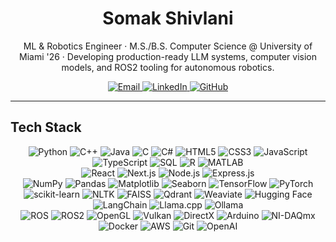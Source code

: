 <!-- Profile README for github.com/Somak-Shiv -->
<h1 align="center">Somak Shivlani</h1>
<p align="center">
  ML & Robotics Engineer · M.S./B.S. Computer Science @ University of Miami '26 · Developing production-ready LLM systems, computer vision models, and ROS2 tooling for autonomous robotics.
</p>


<p align="center">
  <a href="mailto:sps183@miami.edu">
    <img alt="Email" src="https://img.shields.io/badge/Email-D14836?style=for-the-badge&logo=gmail&logoColor=white"/>
  </a>
  <a href="https://linkedin.com/in/somakshivlani" target="_blank">
    <img alt="LinkedIn" src="https://img.shields.io/badge/LinkedIn-0A66C2?style=for-the-badge&logo=linkedin&logoColor=white"/>
  </a>
  <a href="https://github.com/somakshivlani" target="_blank">
    <img alt="GitHub" src="https://img.shields.io/badge/GitHub-181717?style=for-the-badge&logo=github&logoColor=white"/>
  </a>
</p>


---
## Tech Stack

<p align="center">
  <!-- Core Languages -->
  <img alt="Python"      src="https://img.shields.io/badge/Python-3776AB?style=for-the-badge&logo=python&logoColor=white"/>
  <img alt="C++"         src="https://img.shields.io/badge/C++-00599C?style=for-the-badge&logo=cplusplus&logoColor=white"/>
  <img alt="Java"        src="https://img.shields.io/badge/Java-007396?style=for-the-badge&logo=openjdk&logoColor=white"/>
  <img alt="C"           src="https://img.shields.io/badge/C-00599C?style=for-the-badge&logo=c&logoColor=white"/>
  <img alt="C#"          src="https://img.shields.io/badge/C%23-68217A?style=for-the-badge&logo=csharp&logoColor=white"/>
  <img alt="HTML5"       src="https://img.shields.io/badge/HTML5-E34F26?style=for-the-badge&logo=html5&logoColor=white"/>
  <img alt="CSS3"        src="https://img.shields.io/badge/CSS3-1572B6?style=for-the-badge&logo=css3&logoColor=white"/>
  <img alt="JavaScript"  src="https://img.shields.io/badge/JavaScript-F7DF1E?style=for-the-badge&logo=javascript&logoColor=black"/>
  <img alt="TypeScript"  src="https://img.shields.io/badge/TypeScript-3178C6?style=for-the-badge&logo=typescript&logoColor=white"/>
  <img alt="SQL"         src="https://img.shields.io/badge/SQL-336791?style=for-the-badge&logo=postgresql&logoColor=white"/>
  <img alt="R"           src="https://img.shields.io/badge/R-276DC3?style=for-the-badge&logo=r&logoColor=white"/>
  <img alt="MATLAB"      src="https://img.shields.io/badge/MATLAB-0076A8?style=for-the-badge&logo=mathworks&logoColor=white"/>
  <br/>

  <!-- Web & Frameworks -->
  <img alt="React"       src="https://img.shields.io/badge/React-20232A?style=for-the-badge&logo=react&logoColor=61DAFB"/>
  <img alt="Next.js"     src="https://img.shields.io/badge/Next.js-000000?style=for-the-badge&logo=nextdotjs&logoColor=white"/>
  <img alt="Node.js"     src="https://img.shields.io/badge/Node.js-339933?style=for-the-badge&logo=nodedotjs&logoColor=white"/>
  <img alt="Express.js"  src="https://img.shields.io/badge/Express.js-404D59?style=for-the-badge&logo=express&logoColor=white"/>
  <br/>

  <!-- Machine Learning / Data Science -->
  <img alt="NumPy"       src="https://img.shields.io/badge/NumPy-013243?style=for-the-badge&logo=numpy&logoColor=white"/>
  <img alt="Pandas"      src="https://img.shields.io/badge/Pandas-150458?style=for-the-badge&logo=pandas&logoColor=white"/>
  <img alt="Matplotlib"  src="https://img.shields.io/badge/Matplotlib-11557C?style=for-the-badge&logo=plotly&logoColor=white"/>
  <img alt="Seaborn"     src="https://img.shields.io/badge/Seaborn-4C8CBF?style=for-the-badge&logoColor=white"/>
  <img alt="TensorFlow"  src="https://img.shields.io/badge/TensorFlow-FF6F00?style=for-the-badge&logo=tensorflow&logoColor=white"/>
  <img alt="PyTorch"     src="https://img.shields.io/badge/PyTorch-EE4C2C?style=for-the-badge&logo=pytorch&logoColor=white"/>
  <img alt="scikit-learn"src="https://img.shields.io/badge/scikit--learn-F7931E?style=for-the-badge&logo=scikitlearn&logoColor=white"/>
  <img alt="NLTK" src="https://img.shields.io/badge/NLTK-85C88A?style=for-the-badge&logo=numpy&logoColor=white"/>
  <img alt="FAISS"       src="https://img.shields.io/badge/FAISS-2E8B57?style=for-the-badge&logo=facebook&logoColor=white"/>
  <img alt="Qdrant" src="https://img.shields.io/badge/Qdrant-FF6F61?style=for-the-badge&logo=qdrant&logoColor=white"/>
  <img alt="Weaviate" src="https://img.shields.io/badge/Weaviate-00B4D8?style=for-the-badge&logo=weaviate&logoColor=white"/>
  <img alt="Hugging Face"src="https://img.shields.io/badge/Hugging%20Face-FFD700?style=for-the-badge&logo=huggingface&logoColor=black"/>
  <img alt="LangChain"   src="https://img.shields.io/badge/LangChain-1A5E9A?style=for-the-badge&logo=chainlink&logoColor=white"/>
  <img alt="Llama.cpp" src="https://img.shields.io/badge/Llama.cpp-800080?style=for-the-badge&logo=llama&logoColor=white"/>
  <img alt="Ollama"      src="https://img.shields.io/badge/Ollama-000000?style=for-the-badge&logo=openai&logoColor=white"/>
  <br/>

  <!-- Systems / Robotics / Visualization -->
  <img alt="ROS"         src="https://img.shields.io/badge/ROS-22314E?style=for-the-badge&logo=ros&logoColor=white"/>
  <img alt="ROS2"        src="https://img.shields.io/badge/ROS2-0A66C2?style=for-the-badge&logo=ros&logoColor=white"/>
  <img alt="OpenGL"      src="https://img.shields.io/badge/OpenGL-5586A4?style=for-the-badge&logo=opengl&logoColor=white"/>
  <img alt="Vulkan"      src="https://img.shields.io/badge/Vulkan-AC162C?style=for-the-badge&logo=vulkan&logoColor=white"/>
  <img alt="DirectX"     src="https://img.shields.io/badge/DirectX-107C10?style=for-the-badge&logo=xbox&logoColor=white"/>
  <img alt="Arduino"     src="https://img.shields.io/badge/Arduino-00979D?style=for-the-badge&logo=arduino&logoColor=white"/>
  <img alt="NI-DAQmx"    src="https://img.shields.io/badge/NI--DAQmx-0066A1?style=for-the-badge&logo=ni&logoColor=white"/>
  <img alt="Docker"      src="https://img.shields.io/badge/Docker-2496ED?style=for-the-badge&logo=docker&logoColor=white"/>
  <img alt="AWS"         src="https://img.shields.io/badge/AWS-FF9900?style=for-the-badge&logo=amazonaws&logoColor=white"/>
  <img alt="Git"         src="https://img.shields.io/badge/Git-F05032?style=for-the-badge&logo=git&logoColor=white"/>
  <img alt="OpenAI"      src="https://img.shields.io/badge/OpenAI%20API-412991?style=for-the-badge&logo=openai&logoColor=white"/>
</p>
